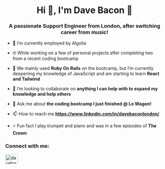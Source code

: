 <h1 align="center">Hi 👋, I'm Dave Bacon 🥓</h1>
<h3 align="center">A passionate Support Engineer from London, after switching career from music!</h3>

- 🔭 I’m currently employed by Algolia

- 🤓 While working on a few of personal projects after completing two from a recent coding bootcamp

- 🌱 We mainly used **Ruby On Rails** on the bootcamp, but I’m currently deepening my knowledge of JavaScript and am starting to learn **React and Tailwind**

- 👯 I’m looking to collaborate on **anything I can help with to expand my knowledge and help others**

- 💬 Ask me about **the coding bootcamp I just finished @ Le Wagon!**

- 📫 How to reach me **https://www.linkedin.com/in/davebaconlondon/**

- ⚡ Fun fact I play trumpet and piano and was in a few episodes of **The Crown**

<h3 align="left">Connect with me:</h3>
<p align="left">
<a href="https://linkedin.com/in/davebaconlondon" target="blank"><img align="center" src="https://raw.githubusercontent.com/rahuldkjain/github-profile-readme-generator/master/src/images/icons/Social/linked-in-alt.svg" alt="davebaconlondon" height="30" width="40" /></a>
</p>
